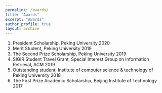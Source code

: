 ```yaml
---
permalink: /awards/
title: "Awards"
excerpt: "Awards"
author_profile: true
layout: archive
---
```


1. President Scholarship, Peking University 2020
1. Merit Student, Peking University 2019
1. The Second Prize Scholarship, Peking University 2019 
1. SIGIR Student Travel Grant, Special Interest Group on Information Retrieval, ACM 2019 
1. Outstanding student, Institute of computer science & technology of Peking University 2018 
1. The First Prize Academic Scholarship, Beijing Institute of Technology 2017